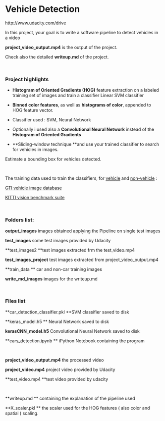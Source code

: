 Vehicle Detection
=================

<http://www.udacity.com/drive>

In this project, your goal is to write a software pipeline to detect vehicles in
a video

**project_video_output.mp4** is the output of the project.

Check also the detailed **writeup.md** of the project.

 

### **Project highlights**

-   **Histogram of Oriented Gradients (HOG)** feature extraction on a labeled
    training set of images and train a classifier Linear SVM classifier

-   **Binned color features**, as well as **histograms of color**, appended to
    HOG feature vector.

-   Classifier used : SVM, Neural Network

-   Optionally i used also a **Convolutional Neural Network** instead of the
    **Histogram of Oriented Gradients**

-   **Sliding-window technique **and use your trained classifier to search for
    vehicles in images.

Estimate a bounding box for vehicles detected.

 

The training data used to train the classifiers,  for
[vehicle](https://s3.amazonaws.com/udacity-sdc/Vehicle_Tracking/vehicles.zip)
and
[non-vehicle](https://s3.amazonaws.com/udacity-sdc/Vehicle_Tracking/non-vehicles.zip)
:

[GTI vehicle image
database](http://www.gti.ssr.upm.es/data/Vehicle_database.html)

[KITTI vision benchmark suite](http://www.cvlibs.net/datasets/kitti/)

 

### **Folders list:**

**output_images**  images obtained applying the Pipeline on single test images

**test_images**      some test images provided by Udacity

**test_images2    **test images extracted frm the test_video.mp4

**test_images_project**  test images extracted from project_video_output.mp4

**train_data ** car and non-car training images

**write_md_images** images for the writeup.md

 

### **Files list**

**car_detection_classifier.pkl **SVM classifier saved to disk

**keras_model.h5 ** Neural Network saved to disk

**kerasCNN_model.h5** Convolutional Neural Network saved to disk

**cars_detection.ipynb ** iPython Notebook containing the program

 

**project_video_output.mp4** the processed video

**project_video.mp4** project video provided by Udacity

**test_video.mp4 **test video provided by udacity

 

**writeup.md ** containing the explanation of the pipeline used

**X_scaler.pkl ** the scaler used for the HOG features  ( also color and spatial
) scaling.

 

 

 

 

 
